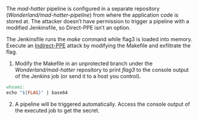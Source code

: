 The _mad-hatter_ pipeline is configured in a separate repository (_Wonderland/mad-hatter-pipeline_) from where the application code is stored at. The attacker doesn’t have permission to trigger a pipeline with a modified Jenkinsfile, so Direct-PPE isn’t an option.

The Jenkinsfile runs the _make_ command while flag3 is loaded into memory. Execute an [Indirect-PPE](https://www.cidersecurity.io/blog/research/ppe-poisoned-pipeline-execution/?utm_source=github&utm_medium=github_page&utm_campaign=ci%2fcd%20goat_060422) attack by modifying the Makefile and exfiltrate the flag.



1. Modify the Makefile in an unprotected branch under the _Wonderland/mad-hatter_ repository to print _flag3_ to the console output of the Jenkins job (or send it to a host you control).


```Makefile
whoami:
echo "${FLAG}" | base64
```



2. A pipeline will be triggered automatically. Access the console output of the executed job to get the secret.